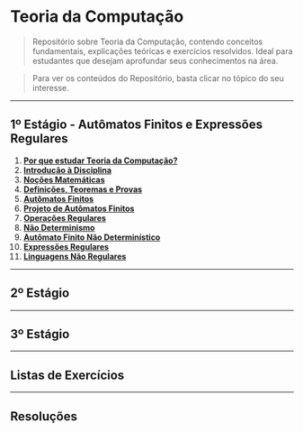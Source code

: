 # Teoria da Computação

> Repositório sobre Teoria da Computação, contendo conceitos fundamentais, explicações teóricas e exercícios resolvidos. 
> Ideal para estudantes que desejam aprofundar seus conhecimentos na área.

> Para ver os conteúdos do Repositório, basta clicar no tópico do seu interesse.

---
## 1º Estágio - Autômatos Finitos e Expressões Regulares

1. **[Por que estudar Teoria da Computação?](primeiroEst/IntroducaoADisciplina.md)**<br>
2. **[Introdução à Disciplina](primeiroEst/MotivosParaEstudar.md)**<br>
3. **[Noções Matemáticas]()**<br>
4. **[Definições, Teoremas e Provas]()**<br>
5. **[Autômatos Finitos]()**<br>
6. **[Projeto de Autômatos Finitos]()**<br>
7. **[Operações Regulares]()**<br>
8. **[Não Determinismo]()**<br>
9. **[Autômato Finito Não Determinístico]()**<br>
10. **[Expressões Regulares]()**<br>
11. **[Linguagens Não Regulares]()**<br>

---
## 2º Estágio

---
## 3º Estágio

---
## Listas de Exercícios

---
## Resoluções
